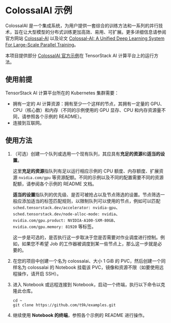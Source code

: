 # ColossalAI 示例

ColossalAI 是一个集成系统，为用户提供一套综合的训练方法和一系列的并行技术，旨在让大型模型的分布式训练更加高效、易用、可扩展。更多详细信息请参阅官方网站 [Colossal-AI](https://colossalai.org/) 以及论文 [Colossal-AI: A Unified Deep Learning System For Large-Scale Parallel Training](https://arxiv.org/abs/2110.14883)。

本项目提供部分 [ColossalAI 官方示例](https://github.com/hpcaitech/ColossalAI/tree/main/examples)在 TensorStack AI 计算平台上的运行方法。

## 使用前提

TensorStack AI 计算平台所在的 Kubernetes 集群需要：

* 拥有一定的 AI 计算资源：拥有至少一个这样的节点，其拥有一定量的 GPU、CPU（核心数）和内存（不同的示例使用的 GPU 显存、CPU 和内存资源量不同，请参照各个示例的 README）。
* 连接到互联网。

## 使用方法

1. （可选）创建一个队列或选用一个现有队列，其应具有**充足的资源**和**适当的设置**。

    这里**充足的资源**指队列有足以运行相应示例的 CPU 额度、内存额度、扩展资源 `nvidia.com/gpu` 等资源配额。不同的示例以及不同的配置需要不同的资源配额，请参阅各个示例的 README 文档。

    **适当的设置**指队列的优先级、是否可被抢占以及节点筛选的设置。节点筛选一般应添加适当的标签匹配规则，以限制队列可以使用的节点，例如可以匹配 `sched.tensorstack.dev/accelerator: nvidia-gpu`、`sched.tensorstack.dev/node-alloc-mode: nvidia`、`nvidia.com/gpu.product: NVIDIA-A100-SXM-80GB`、`nvidia.com/gpu.memory: 81920` 等标签。

    这一步是可选的，是否执行这一步取决于您是否需要对作业调度进行控制。例如，如果您不希望 Job 的工作器被调度到某一些节点上，那么这一步就是必要的。

1. 在您的项目中创建一个名为 colossalai、大小 1 GiB 的 PVC，然后创建一个同样名为 colossalai 的 Notebook 挂载该 PVC，镜像和资源不限（如要使用远程操作，请开启 SSH）。

1. 进入 Notebook 或远程连接到 Notebook，启动一个终端，执行以下命令以克隆此仓库。

    ```shell
    cd ~
    git clone https://github.com/t9k/examples.git
    ```

1. 继续使用 **Notebook 的终端**，参照各个示例的 README 进行操作。
